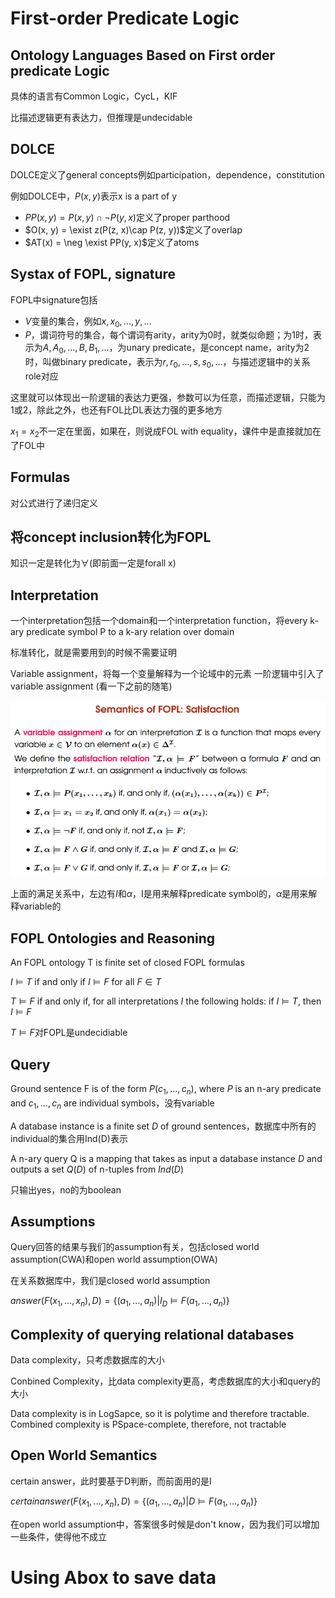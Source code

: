 # First-order Predicate Logic
## Ontology Languages Based on First order predicate Logic
具体的语言有Common Logic，CycL，KIF

比描述逻辑更有表达力，但推理是undecidable

## DOLCE
DOLCE定义了general concepts例如participation，dependence，constitution

例如DOLCE中，$P(x, y)$表示x is a part of y

- $PP(x, y) = P(x, y) \cap \neg P(y, x)$定义了proper parthood
- $O(x, y) = \exist z(P(z, x)\cap P(z, y))$定义了overlap
- $AT(x) = \neg \exist PP(y, x)$定义了atoms

## Systax of FOPL, signature
FOPL中signature包括

- $V$变量的集合，例如$x, x_0, ..., y, ...$
- $P$，谓词符号的集合，每个谓词有arity，arity为0时，就类似命题；为1时，表示为$A, A_0, ..., B, B_1, ...$，为unary predicate，是concept name，arity为2时，叫做binary predicate，表示为$r, r_0, ..., s, s_0, ...$，与描述逻辑中的关系role对应

这里就可以体现出一阶逻辑的表达力更强，参数可以为任意，而描述逻辑，只能为1或2，除此之外，也还有FOL比DL表达力强的更多地方

$x_1 = x_2$不一定在里面，如果在，则说成FOL with equality，课件中是直接就加在了FOL中

## Formulas
对公式进行了递归定义

## 将concept inclusion转化为FOPL
知识一定是转化为$\forall$(即前面一定是forall x)

## Interpretation
一个interpretation包括一个domain和一个interpretation function，将every k-ary predicate symbol P to a k-ary relation over domain

标准转化，就是需要用到的时候不需要证明

Variable assignment，将每一个变量解释为一个论域中的元素
一阶逻辑中引入了variable assignment (看一下之前的随笔)

![20200519201806](https://raw.githubusercontent.com/s974534426/Img_for_notes/master/20200519201806.png)

上面的满足关系中，左边有$I$和$\alpha$，I是用来解释predicate symbol的，$\alpha$是用来解释variable的

## FOPL Ontologies and Reasoning
An FOPL ontology T is finite set of closed FOPL formulas

$I \models T$ if and only if $I \models F$ for all $F \in T$

$T \models F$ if and only if, for all interpretations $I$ the following holds: if $I \models T$, then $I \models F$

$T \models F$对FOPL是undecidiable

## Query
Ground sentence F is of the form $P(c_1, ..., c_n)$, where $P$ is an n-ary predicate and $c_1, ..., c_n$ are individual symbols，没有variable

A database instance is a finite set $D$ of ground sentences，数据库中所有的individual的集合用Ind(D)表示

A n-ary query Q is a mapping that takes as input a database instance $D$ and outputs a set $Q(D)$ of n-tuples from $Ind(D)$

只输出yes，no的为boolean

## Assumptions
Query回答的结果与我们的assumption有关，包括closed world assumption(CWA)和open world assumption(OWA)

在关系数据库中，我们是closed world assumption

$answer(F(x_1, ..., x_n), D) = \{ (a_1, ..., a_n) | I_D \models F(a_1, ..., a_n) \}$


## Complexity of querying relational databases
Data complexity，只考虑数据库的大小

Conbined Complexity，比data complexity更高，考虑数据库的大小和query的大小

Data complexity is in LogSapce, so it is polytime and therefore tractable. Combined complexity is PSpace-complete, therefore, not tractable

## Open World Semantics
certain answer，此时要基于D判断，而前面用的是I

$certainanswer(F(x_1, ..., x_n), D) = \{ (a_1, ..., a_n) | D\models F(a_1, ..., a_n) \}$

在open world assumption中，答案很多时候是don't know，因为我们可以增加一些条件，使得他不成立

# Using Abox to save data

